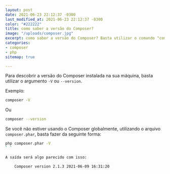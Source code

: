 ```yaml
---
layout: post
date: 2021-06-23 22:12:37 -0300
last_modified_at: 2021-06-23 22:12:37 -0300
color: "#222222"
title: como saber a versão do Composer?
image: "/uploads/composer.jpg"
excerpt: como saber a versão do Composer? Basta utilizar o comando "composer -V"
categories:
- composer
- php
sitemap: true

---
```

Para descobrir a versão do Composer instalada na sua máquina, basta utilizar o argumento `-V` ou `--version`.

Exemplo:

```bash
composer -V
```

Ou

```bash
composer --version
```

  
Se você não estiver usando o Composer globalmente,  utilizando o arquivo `composer.phar`, basta fazer da seguinte forma:

```bash
php composer.phar -V 
` `

A saída será algo parecido com isso:

    Composer version 2.1.3 2021-06-09 16:31:20